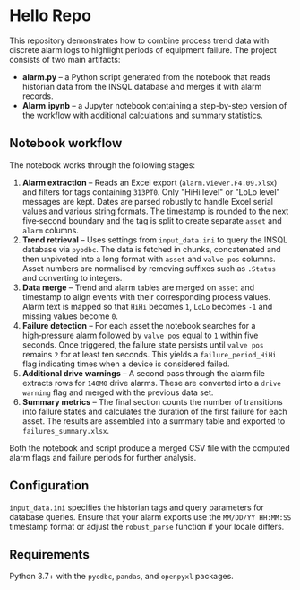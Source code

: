 # Hello Repo

This repository demonstrates how to combine process trend data with discrete alarm logs to highlight periods of equipment failure. The project consists of two main artifacts:

* **alarm.py** – a Python script generated from the notebook that reads historian data from the INSQL database and merges it with alarm records.
* **Alarm.ipynb** – a Jupyter notebook containing a step-by-step version of the workflow with additional calculations and summary statistics.

## Notebook workflow

The notebook works through the following stages:

1. **Alarm extraction** – Reads an Excel export (`alarm.viewer.F4.09.xlsx`) and filters for tags containing `313PT0`. Only "HiHi level" or "LoLo level" messages are kept. Dates are parsed robustly to handle Excel serial values and various string formats. The timestamp is rounded to the next five‑second boundary and the tag is split to create separate `asset` and `alarm` columns.
2. **Trend retrieval** – Uses settings from `input_data.ini` to query the INSQL database via `pyodbc`. The data is fetched in chunks, concatenated and then unpivoted into a long format with `asset` and `valve pos` columns. Asset numbers are normalised by removing suffixes such as `.Status` and converting to integers.
3. **Data merge** – Trend and alarm tables are merged on `asset` and timestamp to align events with their corresponding process values. Alarm text is mapped so that `HiHi` becomes `1`, `LoLo` becomes `-1` and missing values become `0`.
4. **Failure detection** – For each asset the notebook searches for a high‑pressure alarm followed by `valve pos` equal to `1` within five seconds. Once triggered, the failure state persists until `valve pos` remains `2` for at least ten seconds. This yields a `failure_period_HiHi` flag indicating times when a device is considered failed.
5. **Additional drive warnings** – A second pass through the alarm file extracts rows for `140M0` drive alarms. These are converted into a `drive warning` flag and merged with the previous data set.
6. **Summary metrics** – The final section counts the number of transitions into failure states and calculates the duration of the first failure for each asset. The results are assembled into a summary table and exported to `failures_summary.xlsx`.

Both the notebook and script produce a merged CSV file with the computed alarm flags and failure periods for further analysis.

## Configuration

`input_data.ini` specifies the historian tags and query parameters for database queries.
Ensure that your alarm exports use the `MM/DD/YY HH:MM:SS` timestamp format or
adjust the `robust_parse` function if your locale differs.

## Requirements

Python 3.7+ with the `pyodbc`, `pandas`, and `openpyxl` packages.
